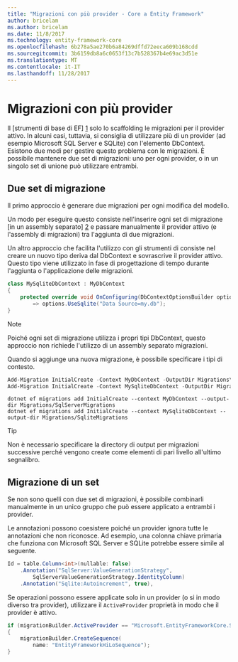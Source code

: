 ```yaml
---
title: "Migrazioni con più provider - Core a Entity Framework"
author: bricelam
ms.author: bricelam
ms.date: 11/8/2017
ms.technology: entity-framework-core
ms.openlocfilehash: 6b278a5ae270b6a84269dffd72eeca609b168cdd
ms.sourcegitcommit: 3b6159db8a6c0653f13c7b528367b4e69ac3d51e
ms.translationtype: MT
ms.contentlocale: it-IT
ms.lasthandoff: 11/28/2017
---
```

<a name="migrations-with-multiple-providers"></a>Migrazioni con più provider
==================================
Il [strumenti di base di EF] [ 1] solo lo scaffolding le migrazioni per il provider attivo. In alcuni casi, tuttavia, si consiglia di utilizzare più di un provider (ad esempio Microsoft SQL Server e SQLite) con l'elemento DbContext. Esistono due modi per gestire questo problema con le migrazioni. È possibile mantenere due set di migrazioni: uno per ogni provider, o in un singolo set di unione può utilizzare entrambi.

<a name="two-migration-sets"></a>Due set di migrazione
------------------
Il primo approccio è generare due migrazioni per ogni modifica del modello.

Un modo per eseguire questo consiste nell'inserire ogni set di migrazione [in un assembly separato] [ 2] e passare manualmente il provider attivo (e l'assembly di migrazioni) tra l'aggiunta di due migrazioni.

Un altro approccio che facilita l'utilizzo con gli strumenti di consiste nel creare un nuovo tipo deriva dal DbContext e sovrascrive il provider attivo. Questo tipo viene utilizzato in fase di progettazione di tempo durante l'aggiunta o l'applicazione delle migrazioni.

``` csharp
class MySqliteDbContext : MyDbContext
{
    protected override void OnConfiguring(DbContextOptionsBuilder options)
        => options.UseSqlite("Data Source=my.db");
}
```

> [!NOTE]
> Poiché ogni set di migrazione utilizza i propri tipi DbContext, questo approccio non richiede l'utilizzo di un assembly separato migrazioni.

Quando si aggiunge una nuova migrazione, è possibile specificare i tipi di contesto.

``` powershell
Add-Migration InitialCreate -Context MyDbContext -OutputDir Migrations\SqlServerMigrations
Add-Migration InitialCreate -Context MySqliteDbContext -OutputDir Migrations\SqliteMigrations
```
``` Console
dotnet ef migrations add InitialCreate --context MyDbContext --output-dir Migrations/SqlServerMigrations
dotnet ef migrations add InitialCreate --context MySqliteDbContext --output-dir Migrations/SqliteMigrations
```

> [!TIP]
> Non è necessario specificare la directory di output per migrazioni successive perché vengono create come elementi di pari livello all'ultimo segnalibro.

<a name="one-migration-set"></a>Migrazione di un set
-----------------
Se non sono quelli con due set di migrazioni, è possibile combinarli manualmente in un unico gruppo che può essere applicato a entrambi i provider.

Le annotazioni possono coesistere poiché un provider ignora tutte le annotazioni che non riconosce. Ad esempio, una colonna chiave primaria che funziona con Microsoft SQL Server e SQLite potrebbe essere simile al seguente.

``` csharp
Id = table.Column<int>(nullable: false)
    .Annotation("SqlServer:ValueGenerationStrategy",
        SqlServerValueGenerationStrategy.IdentityColumn)
    .Annotation("Sqlite:Autoincrement", true),
```

Se operazioni possono essere applicate solo in un provider (o si in modo diverso tra provider), utilizzare il `ActiveProvider` proprietà in modo che il provider è attivo.

``` csharp
if (migrationBuilder.ActiveProvider == "Microsoft.EntityFrameworkCore.SqlServer")
{
    migrationBuilder.CreateSequence(
        name: "EntityFrameworkHiLoSequence");
}
```


  [1]: ../../miscellaneous/cli/index.md
  [2]: projects.md
